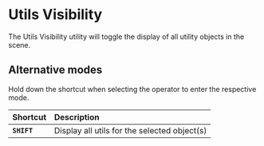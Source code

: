 # Utils Visibility

The Utils Visibility utility will toggle the display of all utility objects in the scene.

## Alternative modes

Hold down the shortcut when selecting the operator to enter the respective mode.

| Shortcut | Description |
| :--- | :--- |
| **`SHIFT`** | Display all utils for the selected object(s) |